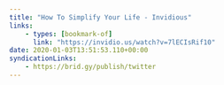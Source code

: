 ```yaml
---
title: "How To Simplify Your Life - Invidious"
links:
    - types: [bookmark-of]
      link: "https://invidio.us/watch?v=7lECIsRif10"
date: 2020-01-03T13:51:53.110+00:00
syndicationLinks:
    - https://brid.gy/publish/twitter
---
```

